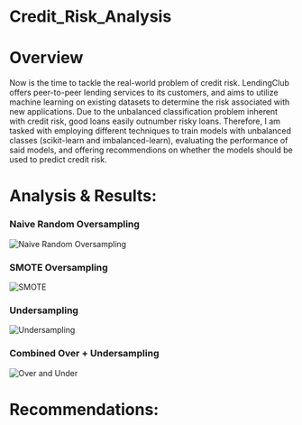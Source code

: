 # Credit_Risk_Analysis

# Overview 
Now is the time to tackle the real-world problem of credit risk. LendingClub offers peer-to-peer lending services to its customers, and aims to utilize machine learning on existing datasets to determine the risk associated with new applications. Due to the unbalanced classification problem inherent with credit risk, good loans easily outnumber risky loans. Therefore, I am tasked with employing different techniques to train models with unbalanced classes (scikit-learn and imbalanced-learn), evaluating the performance of said models, and offering recommendions on whether the models should be used to predict credit risk.


# Analysis & Results: 

### Naive Random Oversampling

![Naive Random Oversampling](https://user-images.githubusercontent.com/77905862/130278869-89ad5a41-9538-4155-9e6f-4baa2316425e.png)

### SMOTE Oversampling

![SMOTE ](https://user-images.githubusercontent.com/77905862/130279060-df1a86e0-8a6d-4174-8972-f908fd94ebfc.png)

### Undersampling

![Undersampling](https://user-images.githubusercontent.com/77905862/130279211-184369f2-d49b-474b-b654-ce96a2802242.png)

### Combined Over + Undersampling

![Over and Under](https://user-images.githubusercontent.com/77905862/130279369-45edfdf9-7a50-4a4b-a4f3-035d1995b58f.png)


# Recommendations: 
